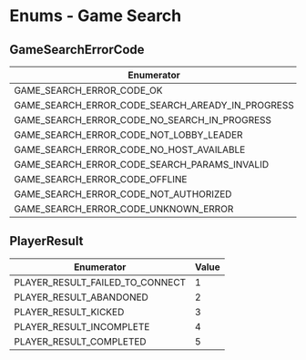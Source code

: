 # Enums - Game Search

## GameSearchErrorCode

Enumerator | Value
---------- | -----
GAME_SEARCH_ERROR_CODE_OK | 1
GAME_SEARCH_ERROR_CODE_SEARCH_AREADY_IN_PROGRESS | 2
GAME_SEARCH_ERROR_CODE_NO_SEARCH_IN_PROGRESS | 3
GAME_SEARCH_ERROR_CODE_NOT_LOBBY_LEADER | 4
GAME_SEARCH_ERROR_CODE_NO_HOST_AVAILABLE | 5
GAME_SEARCH_ERROR_CODE_SEARCH_PARAMS_INVALID | 6
GAME_SEARCH_ERROR_CODE_OFFLINE | 7
GAME_SEARCH_ERROR_CODE_NOT_AUTHORIZED | 8
GAME_SEARCH_ERROR_CODE_UNKNOWN_ERROR | 9

## PlayerResult

Enumerator | Value
---------- | -----
PLAYER_RESULT_FAILED_TO_CONNECT | 1
PLAYER_RESULT_ABANDONED | 2
PLAYER_RESULT_KICKED | 3
PLAYER_RESULT_INCOMPLETE | 4
PLAYER_RESULT_COMPLETED | 5
